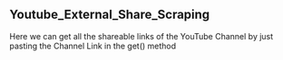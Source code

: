 ## Youtube_External_Share_Scraping
Here we can get all the shareable links of the YouTube Channel by just pasting the Channel Link in the get() method

